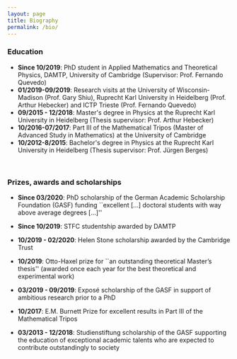 ```yaml
---
layout: page
title: Biography
permalink: /bio/
---
```



### Education

- **Since 10/2019**: PhD student in Applied Mathematics and Theoretical Physics, DAMTP, University of Cambridge (Supervisor: Prof. Fernando Quevedo)
- **01/2019-09/2019**: Research visits at the University of Wisconsin-Madison (Prof. Gary Shiu), Ruprecht Karl University in Heidelberg (Prof. Arthur Hebecker) and ICTP Trieste (Prof. Fernando Quevedo)
- **09/2015 - 12/2018**: Master's degree in Physics at the Ruprecht Karl University in Heidelberg (Thesis supervisor: Prof. Arthur Hebecker)
- **10/2016-07/2017**: Part III of the Mathematical Tripos (Master of Advanced Study in Mathematics) at the University of Cambridge
- **10/2012-8/2015**: Bachelor's degree in Physics at the Ruprecht Karl University in Heidelberg (Thesis supervisor: Prof. Jürgen Berges)

&nbsp;


### Prizes, awards and scholarships

- **Since 03/2020**: PhD scholarship of the German Academic Scholarship Foundation (GASF) funding ``excellent [...] doctoral students with way above average degrees [...]''

- **Since 10/2019**: STFC studentship awarded by DAMTP

- **10/2019 - 02/2020**: Helen Stone scholarship awarded by the Cambridge Trust

- **10/2019**: Otto-Haxel prize for ``an outstanding theoretical Master’s thesis'' (awarded once each year for the best theoretical and experimental work)

- **03/2019 - 09/2019**: Exposé scholarship of the GASF in support of ambitious research prior to a PhD

- **10/2017**: E.M. Burnett Prize for excellent results in Part III of the Mathematical Tripos

- **03/2013 - 12/2018**: Studienstiftung scholarship of the GASF supporting the education of exceptional academic talents who are expected to contribute outstandingly to society 

&nbsp;

